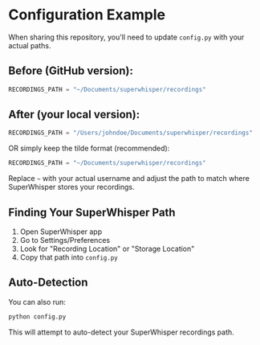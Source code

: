 # Configuration Example

When sharing this repository, you'll need to update `config.py` with your actual paths.

## Before (GitHub version):
```python
RECORDINGS_PATH = "~/Documents/superwhisper/recordings"
```

## After (your local version):
```python
RECORDINGS_PATH = "/Users/johndoe/Documents/superwhisper/recordings"
```

OR simply keep the tilde format (recommended):
```python
RECORDINGS_PATH = "~/Documents/superwhisper/recordings"
```

Replace `~` with your actual username and adjust the path to match where SuperWhisper stores your recordings.

## Finding Your SuperWhisper Path

1. Open SuperWhisper app
2. Go to Settings/Preferences
3. Look for "Recording Location" or "Storage Location"
4. Copy that path into `config.py`

## Auto-Detection

You can also run:
```bash
python config.py
```

This will attempt to auto-detect your SuperWhisper recordings path. 